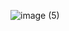 ![image (5)](https://github.com/UDHAYAKUMAR3638/Assignment/assets/92455020/e9754229-5bab-41fd-9600-cfdf23c2cee1)
